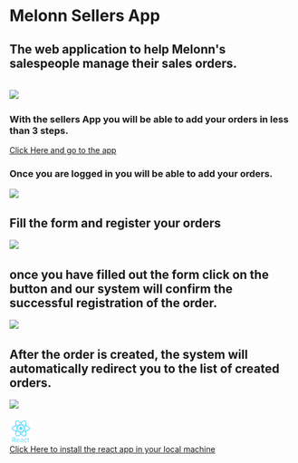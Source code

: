 # Melonn Sellers App 
## The web application to help Melonn's salespeople manage their sales orders.

<br>
<a href="https://melonn-sellers-app.web.app/"><img src="https://i.imgur.com/fYPhqIE.jpg" border-radius="10px" class="responsive"/> </a>

### With the sellers App you will be able to add your orders in less than 3 steps.

<a href="https://melonn-sellers-app.web.app/"> Click Here and go to the app</a> 

### Once you are logged in you will be able to add your orders.

<img src="https://i.imgur.com/yklzKEI.jpg" border-radius="10px" class="responsive"/> 

## Fill the form and register your orders

<img src="https://i.imgur.com/vCzGLkI.jpg" border-radius="10px" class="responsive"/>

## once you have filled out the form click on the button and our system will confirm the successful registration of the order.

<img src="https://i.imgur.com/6qtsjzO.jpg" border-radius="10px" class="responsive"/>

## After the order is created, the system will automatically redirect you to the list of created orders.

<img src="https://i.imgur.com/Ii1xs00.jpg" border-radius="10px" class="responsive"/>

</br>
</br>
<a href="https://github.com/RicardoArquimedes/sellersApp/tree/main/frontendapp"> <img src="https://raw.githubusercontent.com/devicons/devicon/master/icons/react/react-original-wordmark.svg" alt="react" width="40" height="40" class="responsive"/> 
</br>
Click Here to install the react app in your local machine    </a>



